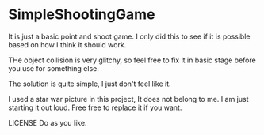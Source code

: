 # SimpleShootingGame
It is just a basic point and shoot game. I only did this to see if it is possible based on how I think it should work.

THe object collision is very glitchy, so feel free to fix it in basic stage before you use for something else.

The solution is quite simple, I just don't feel like it. 

I used a star war picture in this project, It does not belong to me. I am just starting it out loud. Free free to replace it if you want. 

LICENSE
Do as you like. 
